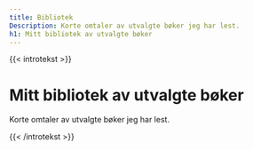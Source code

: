 ```yaml
---
title: Bibliotek
Description: Korte omtaler av utvalgte bøker jeg har lest.
h1: Mitt bibliotek av utvalgte bøker
---
```


{{< introtekst >}}
<h1>Mitt bibliotek av utvalgte bøker</h1>
<p class="ingress">Korte omtaler av utvalgte bøker jeg har lest.</p>
{{< /introtekst >}}
